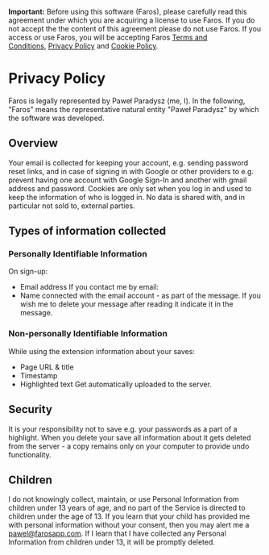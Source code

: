 **Important:** Before using this software (Faros), please carefully read this agreement under which you are acquiring a license to use Faros. If you do not accept the the content of this agreement please do not use Faros. If you access or use Faros, you will be accepting Faros [Terms and Conditions](https://web-highlights.com/legal/terms-of-service), [Privacy Policy](https://web-highlights.com/legal/privacy-policy) and [Cookie Policy](https://web-highlights.com/legal/cookies).
# Privacy Policy

Faros is legally represented by Paweł Paradysz (me, I). In the following, "Faros" means the representative natural entity "Paweł Paradysz" by which the software was developed.

## Overview
Your email is collected for keeping your account, e.g. sending password reset links, and in case of signing in with Google or other providers to e.g. prevent having one account with Google Sign-In and another with gmail address and password.
Cookies are only set when you log in and used to keep the information of who is logged in.
No data is shared with, and in particular not sold to, external parties.
<!-- ## Introduction
Faros provides this Privacy Policy to inform you of our policies and procedures regarding the collection, use, disclosure and protection of information that apply to the Service, as well as your choices regarding the collection and use of information. No data is shared with, and in particular not sold to, external parties. -->
## Types of information collected
### Personally Identifiable Information
On sign-up:
* Email address
If you contact me by email:
* Name connected with the email account - as part of the message.
  If you wish me to delete your message after reading it indicate it in the message.
###  Non-personally Identifiable Information
While using the extension information about your saves: 
* Page URL & title
* Timestamp
* Highlighted text
Get automatically uploaded to the server.
## Security
It is your responsibility not to save e.g. your passwords as a part of a highlight.
When you delete your save all information about it gets deleted from the server - a copy remains only on your computer to provide undo functionality.
## Children
I do not knowingly collect, maintain, or use Personal Information from children under 13 years of age, and no part of the Service is directed to children under the age of 13. If you learn that your child has provided me with personal information without your consent, then you may alert me a pawel@farosapp.com. If I learn that I have collected any Personal Information from children under 13, it will be promptly deleted.




